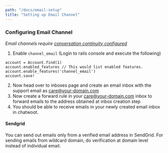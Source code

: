 ```yaml
---
path: "/docs/email-setup"
title: "Setting up Email Channel"
---
```


### Configuring Email Channel

*Email channels require [conversation continuity configured](/docs/conversation-continuity)*

1. Enable `channel_email` (Login to rails console and execute the following)

```
account = Account.find(1)
account.enabled_features // This would list enabled features.
account.enable_features('channel_email')
account.save!
```

2. Now head over to inboxes page and create an email inbox with the support email as care@your-domain.com
3. Now create a forward rule in your care@your-domain.com inbox to forward emails to the address obtained at inbox creation step
4. You should be able to receive emails in your newly created email inbox in chatwoot. 

#### Sendgrid

You can send out emails only from a verified email address in SendGrid. For sending emails from wildcard domain, do verification at domain level instead of individual email.   
